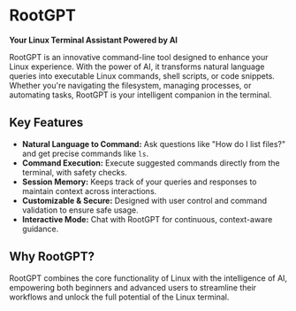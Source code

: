 # **RootGPT**
**Your Linux Terminal Assistant Powered by AI**

RootGPT is an innovative command-line tool designed to enhance your Linux experience. With the power of AI, it transforms natural language queries into executable Linux commands, shell scripts, or code snippets. Whether you're navigating the filesystem, managing processes, or automating tasks, RootGPT is your intelligent companion in the terminal.

## **Key Features**
- **Natural Language to Command:** Ask questions like "How do I list files?" and get precise commands like `ls`.
- **Command Execution:** Execute suggested commands directly from the terminal, with safety checks.
- **Session Memory:** Keeps track of your queries and responses to maintain context across interactions.
- **Customizable & Secure:** Designed with user control and command validation to ensure safe usage.
- **Interactive Mode:** Chat with RootGPT for continuous, context-aware guidance.

## **Why RootGPT?**
RootGPT combines the core functionality of Linux with the intelligence of AI, empowering both beginners and advanced users to streamline their workflows and unlock the full potential of the Linux terminal.

